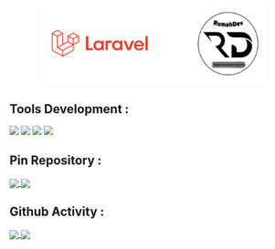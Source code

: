 <p align="center"><a href="https://rumahdev.biz.id/" target="_blank"><img src="https://raw.githubusercontent.com/IDrumahdev/art/main/laravel-logolockup-cmyk-red.png" width="400" alt="Laravel Logo"></a></p>

## Tools Development :
<p>
    <img src="https://img.shields.io/badge/OS-UbuntuOS-blue?&logo=ubuntu" />
    <img src="https://img.shields.io/badge/Code-PHP-blue?&logo=php" />
    <img src="https://img.shields.io/badge/Text%20Editor-Visual%20Studio%20Code-blue?&logo=visual%20studio%20code&logoColor=blue" />
    <img src="https://img.shields.io/npm/v/npm.svg?logo=nodedotjs" />
</p>

## Pin Repository :
<a href="https://github.com/IDrumahdev/Starter-Kit-Laravel-9">
  <img align="center" src="https://github-readme-stats.vercel.app/api/pin/?username=IDrumahdev&repo=Starter-Kit-Laravel-9" />
</a>

<a href="https://github.com/IDrumahdev/Handler-Sanctum">
  <img align="center" src="https://github-readme-stats.vercel.app/api/pin/?username=IDrumahdev&repo=Handler-Sanctum" />
</a>

## Github Activity :
<a href="https://github.com/IDrumahdev">
  <img align="center" src="https://github-readme-stats.vercel.app/api?username=IDrumahdev&count_private=true&show_icons=true&theme=chartreuse-dark" />
</a>

<a href="https://github.com/IDrumahdev">
  <img align="center" src="https://github-readme-stats.vercel.app/api/top-langs/?username=IDrumahdev&layout=compact&theme=chartreuse-dark&langs_count=8" />
</a>
